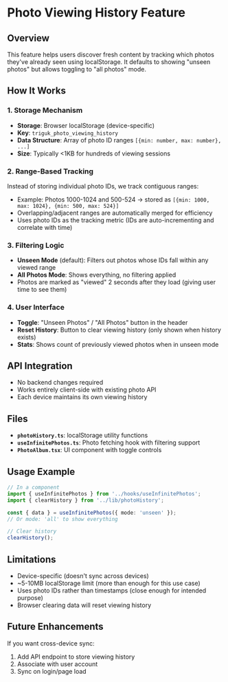 # Photo Viewing History Feature

## Overview
This feature helps users discover fresh content by tracking which photos they've already seen using localStorage. It defaults to showing "unseen photos" but allows toggling to "all photos" mode.

## How It Works

### 1. Storage Mechanism
- **Storage**: Browser localStorage (device-specific)
- **Key**: `triguk_photo_viewing_history`
- **Data Structure**: Array of photo ID ranges `[{min: number, max: number}, ...]`
- **Size**: Typically <1KB for hundreds of viewing sessions

### 2. Range-Based Tracking
Instead of storing individual photo IDs, we track contiguous ranges:
- Example: Photos 1000-1024 and 500-524 → stored as `[{min: 1000, max: 1024}, {min: 500, max: 524}]`
- Overlapping/adjacent ranges are automatically merged for efficiency
- Uses photo IDs as the tracking metric (IDs are auto-incrementing and correlate with time)

### 3. Filtering Logic
- **Unseen Mode** (default): Filters out photos whose IDs fall within any viewed range
- **All Photos Mode**: Shows everything, no filtering applied
- Photos are marked as "viewed" 2 seconds after they load (giving user time to see them)

### 4. User Interface
- **Toggle**: "Unseen Photos" / "All Photos" button in the header
- **Reset History**: Button to clear viewing history (only shown when history exists)
- **Stats**: Shows count of previously viewed photos when in unseen mode

## API Integration
- No backend changes required
- Works entirely client-side with existing photo API
- Each device maintains its own viewing history

## Files
- **`photoHistory.ts`**: localStorage utility functions
- **`useInfinitePhotos.ts`**: Photo fetching hook with filtering support
- **`PhotoAlbum.tsx`**: UI component with toggle controls

## Usage Example
```typescript
// In a component
import { useInfinitePhotos } from '../hooks/useInfinitePhotos';
import { clearHistory } from '../lib/photoHistory';

const { data } = useInfinitePhotos({ mode: 'unseen' });
// Or mode: 'all' to show everything

// Clear history
clearHistory();
```

## Limitations
- Device-specific (doesn't sync across devices)
- ~5-10MB localStorage limit (more than enough for this use case)
- Uses photo IDs rather than timestamps (close enough for intended purpose)
- Browser clearing data will reset viewing history

## Future Enhancements
If you want cross-device sync:
1. Add API endpoint to store viewing history
2. Associate with user account
3. Sync on login/page load

